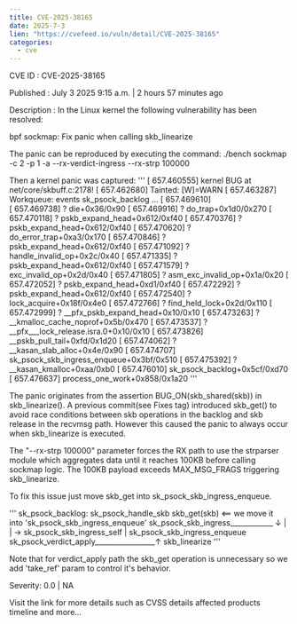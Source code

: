 ```yaml
--- 
title: CVE-2025-38165
date: 2025-7-3
lien: "https://cvefeed.io/vuln/detail/CVE-2025-38165"
categories:
  - cve
---
```


CVE ID : CVE-2025-38165

Published :  July 3
2025
9:15 a.m. | 2 hours
57 minutes ago

Description : In the Linux kernel
the following vulnerability has been resolved:

bpf
sockmap: Fix panic when calling skb_linearize

The panic can be reproduced by executing the command:
./bench sockmap -c 2 -p 1 -a --rx-verdict-ingress --rx-strp 100000

Then a kernel panic was captured:
'''
[  657.460555] kernel BUG at net/core/skbuff.c:2178!
[  657.462680] Tainted: [W]=WARN
[  657.463287] Workqueue: events sk_psock_backlog
...
[  657.469610]  
[  657.469738]  ? die+0x36/0x90
[  657.469916]  ? do_trap+0x1d0/0x270
[  657.470118]  ? pskb_expand_head+0x612/0xf40
[  657.470376]  ? pskb_expand_head+0x612/0xf40
[  657.470620]  ? do_error_trap+0xa3/0x170
[  657.470846]  ? pskb_expand_head+0x612/0xf40
[  657.471092]  ? handle_invalid_op+0x2c/0x40
[  657.471335]  ? pskb_expand_head+0x612/0xf40
[  657.471579]  ? exc_invalid_op+0x2d/0x40
[  657.471805]  ? asm_exc_invalid_op+0x1a/0x20
[  657.472052]  ? pskb_expand_head+0xd1/0xf40
[  657.472292]  ? pskb_expand_head+0x612/0xf40
[  657.472540]  ? lock_acquire+0x18f/0x4e0
[  657.472766]  ? find_held_lock+0x2d/0x110
[  657.472999]  ? __pfx_pskb_expand_head+0x10/0x10
[  657.473263]  ? __kmalloc_cache_noprof+0x5b/0x470
[  657.473537]  ? __pfx___lock_release.isra.0+0x10/0x10
[  657.473826]  __pskb_pull_tail+0xfd/0x1d20
[  657.474062]  ? __kasan_slab_alloc+0x4e/0x90
[  657.474707]  sk_psock_skb_ingress_enqueue+0x3bf/0x510
[  657.475392]  ? __kasan_kmalloc+0xaa/0xb0
[  657.476010]  sk_psock_backlog+0x5cf/0xd70
[  657.476637]  process_one_work+0x858/0x1a20
'''

The panic originates from the assertion BUG_ON(skb_shared(skb)) in
skb_linearize(). A previous commit(see Fixes tag) introduced skb_get()
to avoid race conditions between skb operations in the backlog and skb
release in the recvmsg path. However
this caused the panic to always
occur when skb_linearize is executed.

The "--rx-strp 100000" parameter forces the RX path to use the strparser
module which aggregates data until it reaches 100KB before calling sockmap
logic. The 100KB payload exceeds MAX_MSG_FRAGS
triggering skb_linearize.

To fix this issue
just move skb_get into sk_psock_skb_ingress_enqueue.

'''
sk_psock_backlog:
    sk_psock_handle_skb
       skb_get(skb) <== we move it into 'sk_psock_skb_ingress_enqueue'
       sk_psock_skb_ingress____________
                                       ↓
                                       |
                                       | → sk_psock_skb_ingress_self
                                       |      sk_psock_skb_ingress_enqueue
sk_psock_verdict_apply_________________↑          skb_linearize
'''

Note that for verdict_apply path
the skb_get operation is unnecessary so
we add 'take_ref' param to control it's behavior.

Severity: 0.0 | NA

Visit the link for more details
such as CVSS details
affected products
timeline
and more...
